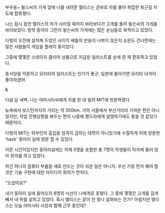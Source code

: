 부우웅~ 윌스씨의 가게 앞에 나를 내려준 엘리스는 곧바로 차를 몰아 복잡한 퇴근길 차도에 합류했다.

나는 잠시 동안 엘리스의 차가 사라질 때까지 바라보다가 고개를 돌려 윌슨씨의 가게를 바라보았다. 방학 중이라 그런지 윌슨씨의 가게에는 많은 손님들로 북적이고 있었다.

다행히 오전에 설치해 두었던 사이킥 배틀의 반응이 나쁘지 않은지 쇼윈도 건너편에는 많은 사람들이 게임을 플레이 중이었다.

그중에 몇몇은 스테이지 클리어 상품으로 지급된 일러스트를 손에 쥔 채 환호하고 있었다.

동서양을 막론하고 모리타의 일러스트는 인기가 좋군. 일본에 돌아가면 모리타 녀석이 좋아하겠어.

&

다음 날 새벽. 나는 야마시타씨에게 차를 한 대 빌려 MIT에 방문하였다.

뉴욕에서 보스턴까지의 거리는 약 350km. 거의 서울에서 부산거리라 가까운 편은 아니었지만, 작업 진행상항을 봐두는 편이 나중에 첸드라에게 설명하기에도 좋을 것 같았기 때문이다.

다행히 MIT는 외부인의 출입을 엄격히 금하는 대학이 아니었기에 수월하게 어제 방문한 'hack' 동아리 실에 방문 할 수 있었다.

이른 시간이었지만 동아리실에는 어제 5명을 포함한 총 7명의 학생들이 탁자에 둘러 앉아 회의를 하고 있었다.

하긴 하나의 컴퓨터 부품을 새로 만드는 것이 쉬운 일은 아니지. 우선 가장 먼저 해야 할 것은 기술 구현에 대한 아이디어 회의가 먼저다.

"오셨어요?"

내가 동아리 실에 들어오자 8명의 시선이 나에게로 꽂혔다. 그 중에 몇몇은 고개를 길게 빼서 내 뒤를 살피고 있었다. 혹시 엘리스는 같이 안 왔나 살펴보는 건가? 아쉽지만 엘리스는 오늘 야마시타 사장과 함께 근무 중인데?